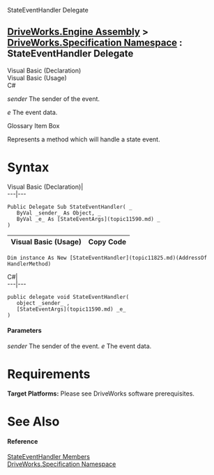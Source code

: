 StateEventHandler Delegate   
  
[DriveWorks.Engine Assembly](topic2156.md) > [DriveWorks.Specification Namespace](topic10764.md) : StateEventHandler Delegate  
---  
  
Visual Basic (Declaration)    
Visual Basic (Usage)    
C# 

_sender_
    The sender of the event.

_e_
    The event data.

Glossary Item Box

Represents a method which will handle a state event. 

# Syntax

Visual Basic (Declaration)|   
---|---  
      
    
    Public Delegate Sub StateEventHandler( _
       ByVal _sender_ As Object, _
       ByVal _e_ As [StateEventArgs](topic11590.md) _
    )   
  
Visual Basic (Usage)| Copy Code  
---|---  
      
    
    Dim instance As New [StateEventHandler](topic11825.md)(AddressOf HandlerMethod)  
  
C#|   
---|---  
      
    
    public delegate void StateEventHandler( 
       object _sender_ ,
       [StateEventArgs](topic11590.md) _e_
    )  
  
#### Parameters

 _sender_
    The sender of the event.
_e_
    The event data.

# Requirements

**Target Platforms:** Please see DriveWorks software prerequisites.

# See Also

#### Reference

[StateEventHandler Members](topic11825.md)   
[DriveWorks.Specification Namespace](topic10764.md)


